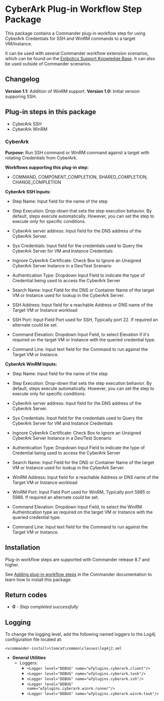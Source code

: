 # CyberArk Plug-in Workflow Step Package

This package contains a Commander plug-in workflow step for using CyberArk Credentials for SSH and WinRM commands to a target VM/Instance.

It can be used with several Commander workflow extension scenarios, which can be found on the [Embotics Support Knowledge Base](https://support.embotics.com/support/home). It can also be used outside of Commander scenarios.

## Changelog

**Version 1.1:** Addition of WinRM support.
**Version 1.0:** Initial version supporing SSH.

## Plug-in steps in this package

+ CyberArk SSH
+ CyberArk WinRM

### CyberArk

**Purpose:** Run SSH command or WinRM command against a target with rotating Credentials from CyberArk.

**Workflows supporting this plug-in step:**

 * COMMAND, COMPONENT_COMPLETION, SHARED_COMPLETION, CHANGE_COMPLETION

**CyberArk SSH Inputs:**

* Step Name: Input field for the name of the step
* Step Execution: Drop-down that sets the step execution behavior. By default, steps execute automatically. However, you can set the step to execute only for specific conditions.
* CyberArk server address: Input field for the DNS address of the CyberArk Server. 
* Sys Credentials: Input field for the credentials used to Query the CyberArk Server for VM and Instance Credentials
* Ingnore CyberArk Certificate: Check Box to Ignore an Unsigned CyberArk Server Instance in a Dev/Test Scenario
* Authentication Type: Dropdown Input Field to indicate the type of Credential being used to access the CyberArk Server
* Search Name: Input Field for the DNS or Container Name of the target VM or Instance used for lookup in the CyberArk Server.

* SSH Address: Input field for a reachable Address or DNS name of the Target VM or Instance workload
* SSH Port: Input Field Port used for SSH, Typically port 22. If required an alternate could be set. 
* Command Elevation: Dropdown Input Field, to select Elevation if it's required on the target VM or Instance with the queried credential type. 
* Command Line: Input text field for the Command to run against the Target VM or Instance. 

**CyberArk WinRM Inputs:**

* Step Name: Input field for the name of the step
* Step Execution: Drop-down that sets the step execution behavior. By default, steps execute automatically. However, you can set the step to execute only for specific conditions.
* CyberArk server address: Input field for the DNS address of the CyberArk Server. 
* Sys Credentials: Input field for the credentials used to Query the CyberArk Server for VM and Instance Credentials
* Ingnore CyberArk Certificate: Check Box to Ignore an Unsigned CyberArk Server Instance in a Dev/Test Scenario
* Authentication Type: Dropdown Input Field to indicate the type of Credential being used to access the CyberArk Server
* Search Name: Input Field for the DNS or Container Name of the target VM or Instance used for lookup in the CyberArk Server.

* WinRM Address: Input field for a reachable Address or DNS name of the Target VM or Instance workload
* WinRM Port: Input Field Port used for WinRM, Typically port 5985 or 5986. If required an alternate could be set. 
* Command Elevation: Dropdown Input Field, to select the WinRM Authentication type as required on the target VM or Instance with the queried credential type. 
* Command Line: Input text field for the Command to run against the Target VM or Instance. 

## Installation

Plug-in workflow steps are supported with Commander release 8.7 and higher. 

See [Adding plug-in workflow steps](https://docs.embotics.com/Commander/Using-Plug-In-WF-Steps.htm#Adding) in the Commander documentation to learn how to install this package. 

## Return codes
+ **0** - *Step completed successfully*


## Logging
To change the logging level, add the following named loggers to the Log4j configuration file located at: 

`<vcommander-install>\tomcat\common\classes\log4j2.xml` 

+ **General Utilities**
    + Loggers:
      + `<Logger level="DEBUG" name="wfplugins.cyberark.client"/>`
      + `<Logger level="DEBUG" name="wfplugins.cyberark.task"/>`
      + `<Logger level="DEBUG" name="wfplugins.cyberark.ssh"/>`
      + `<Logger level="DEBUG" name="wfplugins.cyberark.winrm.runner"/>`
      + `<Logger level="DEBUG" name="wfplugins.cyberark.winrm.task"/>`


